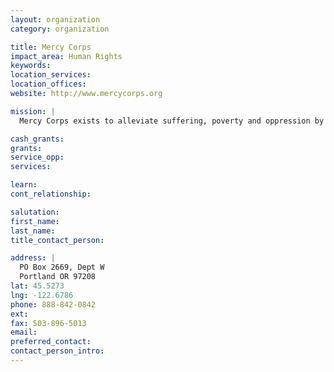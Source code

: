 ```yaml
---
layout: organization
category: organization

title: Mercy Corps
impact_area: Human Rights
keywords: 
location_services: 
location_offices: 
website: http://www.mercycorps.org

mission: |
  Mercy Corps exists to alleviate suffering, poverty and oppression by helping people build secure, productive and just communities.

cash_grants: 
grants: 
service_opp: 
services: 

learn: 
cont_relationship: 

salutation: 
first_name: 
last_name: 
title_contact_person: 

address: |
  PO Box 2669, Dept W  
  Portland OR 97208
lat: 45.5273
lng: -122.6786
phone: 888-842-0842
ext: 
fax: 503-896-5013
email: 
preferred_contact: 
contact_person_intro: 
---
```

